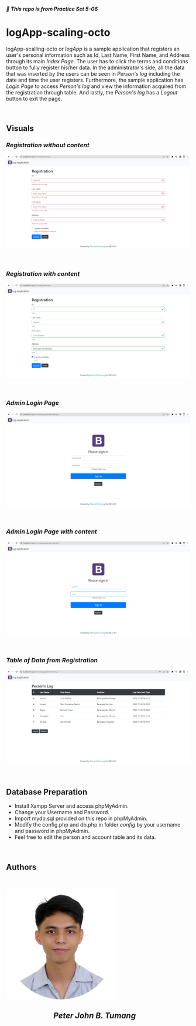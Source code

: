 ##### :space_invader: This repo is from Practice Set 5-06

# logApp-scaling-octo

logApp-scalling-octo or _logApp_ is a sample application that registers an user's personal information such as Id, Last Name, First Name, and Address through its main _Index Page_. The user has to click the terms and conditions button to fully register his/her data. In the administrator's side, all the data that was inserted by the users can be seen in _Person's log_ including the date and time the user registers. Furthermore, the sample application has _Login Page_ to access _Person's log_ and view the information acquired from the registration through table. And lastly, the _Person's log_ has a _Logout_ button to exit the page.

<br />

## Visuals

### _Registration without content_

![Registration 1](1.png)

<br />

### _Registration with content_

![Registration 2](2.png)

<br />

### _Admin Login Page_

![Admin Login 1](3.png)

<br />

### _Admin Login Page with content_

![Admin Login 2](4.png)

<br />

### _Table of Data from Registration_

![Data Table](5.png)

<br />

## Database Preparation

- Install Xampp Server and access phpMyAdmin.
- Change your Username and Password.
- Import mydb.sql provided on this repo in phpMyAdmin.
- Modify the config.php and db.php in folder _config_ by your username and password in phpMyAdmin.
- Feel free to edit the person and account table and its data.

<br />

## Authors

<br />

![Peter John Tumang](creator.png)

## &nbsp; &nbsp; &nbsp; &nbsp; &nbsp; &nbsp; &nbsp; &nbsp; &nbsp; &nbsp; &nbsp; &nbsp; &nbsp; _Peter John B. Tumang_
